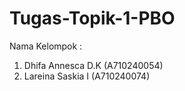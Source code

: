 # Tugas-Topik-1-PBO
Nama Kelompok : 
1. Dhifa Annesca D.K (A710240054)  
2. Lareina Saskia I (A710240074)
